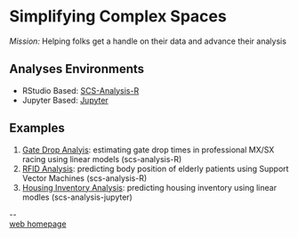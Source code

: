 # Simplifying Complex Spaces
*Mission:* 
Helping folks get a handle on their data and advance their analysis 

## Analyses Environments
- RStudio Based:  [SCS-Analysis-R](https://github.com/Simplifying-Complex-Spaces/scs-analysis-r)
- Jupyter Based:  [Jupyter](https://github.com/Simplifying-Complex-Spaces/scs-analysis-jupyter) 

## Examples
1. [Gate Drop Analyis](https://github.com/Simplifying-Complex-Spaces/gate-drop-analysis): estimating gate drop times in professional MX/SX racing using linear models (scs-analysis-R)  
2. [RFID Analysis](https://github.com/Simplifying-Complex-Spaces/RFID-analysis): predicting body position of elderly patients using Support Vector Machines (scs-analysis-R)  
3. [Housing Inventory Analysis](https://github.com/Simplifying-Complex-Spaces/housing-inventory-analysis): predicting housing inventory using linear modles (scs-analysis-jupyter)


--   
[web homepage](https://simplifyingcomplexspaces.com/)
